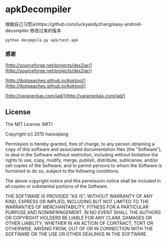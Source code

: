# apkDecompiler

根据自己习惯从https://github.com/luckyandyzhang/easy-android-decompiler 修改过来的版本 

```
python decompile.py apk/test.apk
```

### 感谢
[http://sourceforge.net/projects/dex2jar/](http://sourceforge.net/projects/dex2jar/)

[http://ibotpeaches.github.io/Apktool/](http://ibotpeaches.github.io/Apktool/)

[http://varaneckas.com/jad/](http://varaneckas.com/jad/)

License
-----------

The MIT License (MIT)

Copyright (c) 2015 haoxiqiang

Permission is hereby granted, free of charge, to any person obtaining a copy
of this software and associated documentation files (the "Software"), to deal
in the Software without restriction, including without limitation the rights
to use, copy, modify, merge, publish, distribute, sublicense, and/or sell
copies of the Software, and to permit persons to whom the Software is
furnished to do so, subject to the following conditions:

The above copyright notice and this permission notice shall be included in all
copies or substantial portions of the Software.

THE SOFTWARE IS PROVIDED "AS IS", WITHOUT WARRANTY OF ANY KIND, EXPRESS OR
IMPLIED, INCLUDING BUT NOT LIMITED TO THE WARRANTIES OF MERCHANTABILITY,
FITNESS FOR A PARTICULAR PURPOSE AND NONINFRINGEMENT. IN NO EVENT SHALL THE
AUTHORS OR COPYRIGHT HOLDERS BE LIABLE FOR ANY CLAIM, DAMAGES OR OTHER
LIABILITY, WHETHER IN AN ACTION OF CONTRACT, TORT OR OTHERWISE, ARISING FROM,
OUT OF OR IN CONNECTION WITH THE SOFTWARE OR THE USE OR OTHER DEALINGS IN THE
SOFTWARE.
